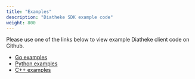 ```yaml
---
title: "Examples"
description: "Diatheke SDK example code"
weight: 800
---
```


Please use one of the links below to view example Diatheke client code
on Github.

* [Go examples](https://github.com/cobaltspeech/examples-go/tree/master/diatheke)
* [Python examples](https://github.com/cobaltspeech/examples-python/tree/main/diatheke)
* [C++ examples](https://github.com/cobaltspeech/examples-cpp/tree/master/diatheke)
